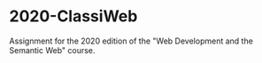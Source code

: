 # 2020-ClassiWeb
Assignment for the 2020 edition of the "Web Development and the Semantic Web" course.
